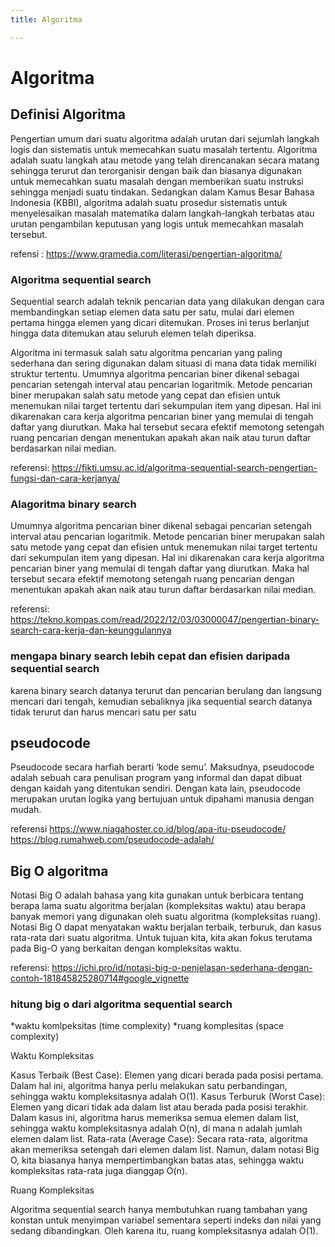 ```yaml
---
title: Algoritma

---
```


# Algoritma
## Definisi Algoritma

Pengertian umum dari suatu algoritma adalah urutan dari sejumlah langkah logis dan sistematis untuk memecahkan suatu masalah tertentu.
Algoritma adalah suatu langkah atau metode yang telah direncanakan secara matang sehingga terurut dan terorganisir dengan baik dan biasanya digunakan untuk memecahkan suatu masalah dengan memberikan suatu instruksi sehingga menjadi suatu tindakan.
Sedangkan dalam Kamus Besar Bahasa Indonesia (KBBI), algoritma adalah suatu prosedur sistematis untuk menyelesaikan masalah matematika dalam langkah-langkah terbatas atau urutan pengambilan keputusan yang logis untuk memecahkan masalah tersebut.

refensi :
https://www.gramedia.com/literasi/pengertian-algoritma/

### Algoritma sequential search
Sequential search adalah teknik pencarian data yang dilakukan dengan cara membandingkan setiap elemen data satu per satu, mulai dari elemen pertama hingga elemen yang dicari ditemukan. Proses ini terus berlanjut hingga data ditemukan atau seluruh elemen telah diperiksa.

Algoritma ini termasuk salah satu algoritma pencarian yang paling sederhana dan sering digunakan dalam situasi di mana data tidak memiliki struktur tertentu.
Umumnya algoritma pencarian biner dikenal sebagai pencarian setengah interval atau pencarian logaritmik. Metode pencarian biner merupakan salah satu metode yang cepat dan efisien untuk menemukan nilai target tertentu dari sekumpulan item yang dipesan. Hal ini dikarenakan cara kerja algoritma pencarian biner yang memulai di tengah daftar yang diurutkan. Maka hal tersebut secara efektif memotong setengah ruang pencarian dengan menentukan apakah akan naik atau turun daftar berdasarkan nilai median.

referensi:
https://fikti.umsu.ac.id/algoritma-sequential-search-pengertian-fungsi-dan-cara-kerjanya/

### Alagoritma binary search

Umumnya algoritma pencarian biner dikenal sebagai pencarian setengah interval atau pencarian logaritmik. Metode pencarian biner merupakan salah satu metode yang cepat dan efisien untuk menemukan nilai target tertentu dari sekumpulan item yang dipesan. Hal ini dikarenakan cara kerja algoritma pencarian biner yang memulai di tengah daftar yang diurutkan. Maka hal tersebut secara efektif memotong setengah ruang pencarian dengan menentukan apakah akan naik atau turun daftar berdasarkan nilai median.

referensi: 
https://tekno.kompas.com/read/2022/12/03/03000047/pengertian-binary-search-cara-kerja-dan-keunggulannya

### mengapa binary search lebih cepat dan efisien daripada sequential search

karena binary search datanya terurut dan pencarian berulang dan langsung mencari dari tengah, kemudian sebaliknya jika sequential search datanya tidak terurut dan harus mencari satu per satu 

## pseudocode

Pseudocode secara harfiah berarti ‘kode semu’. Maksudnya, pseudocode adalah sebuah cara penulisan program yang informal dan dapat dibuat dengan kaidah yang ditentukan sendiri. Dengan kata lain, pseudocode merupakan urutan logika yang bertujuan untuk dipahami manusia dengan mudah.

referensi
https://www.niagahoster.co.id/blog/apa-itu-pseudocode/
https://blog.rumahweb.com/pseudocode-adalah/

## Big O algoritma

Notasi Big O adalah bahasa yang kita gunakan untuk berbicara tentang berapa lama suatu algoritma berjalan (kompleksitas waktu) atau berapa banyak memori yang digunakan oleh suatu algoritma (kompleksitas ruang). Notasi Big O dapat menyatakan waktu berjalan terbaik, terburuk, dan kasus rata-rata dari suatu algoritma. Untuk tujuan kita, kita akan fokus terutama pada Big-O yang berkaitan dengan kompleksitas waktu.

referensi:
https://ichi.pro/id/notasi-big-o-penjelasan-sederhana-dengan-contoh-181845825280714#google_vignette

### hitung big o dari algoritma sequential search
*waktu komlpeksitas (time complexity)
*ruang komplesitas (space complexity)

Waktu Kompleksitas

Kasus Terbaik (Best Case): Elemen yang dicari berada pada posisi pertama. Dalam hal ini, algoritma hanya perlu melakukan satu perbandingan, sehingga waktu kompleksitasnya adalah O(1).
Kasus Terburuk (Worst Case): Elemen yang dicari tidak ada dalam list atau berada pada posisi terakhir. Dalam kasus ini, algoritma harus memeriksa semua elemen dalam list, sehingga waktu kompleksitasnya adalah O(n), di mana n adalah jumlah elemen dalam list.
Rata-rata (Average Case): Secara rata-rata, algoritma akan memeriksa setengah dari elemen dalam list. Namun, dalam notasi Big O, kita biasanya hanya mempertimbangkan batas atas, sehingga waktu kompleksitas rata-rata juga dianggap O(n).

Ruang Kompleksitas

Algoritma sequential search hanya membutuhkan ruang tambahan yang konstan untuk menyimpan variabel sementara seperti indeks dan nilai yang sedang dibandingkan. Oleh karena itu, ruang kompleksitasnya adalah O(1).
